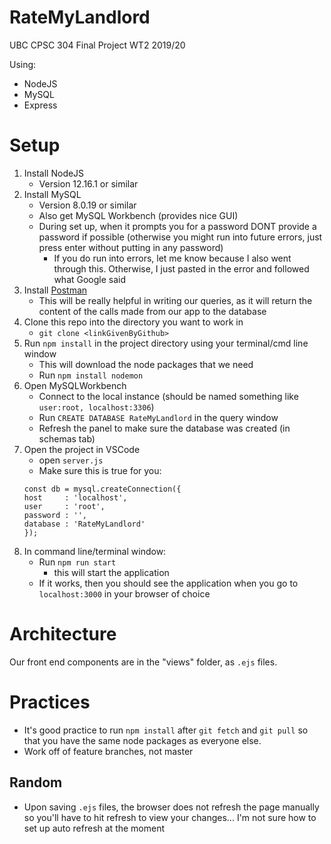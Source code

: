 # RateMyLandlord
UBC CPSC 304 Final Project WT2 2019/20

Using:
 - NodeJS
 - MySQL
 - Express

# Setup

1. Install NodeJS
    - Version 12.16.1 or similar
2. Install MySQL
    - Version 8.0.19 or similar
    - Also get MySQL Workbench (provides nice GUI)
    - During set up, when it prompts you for a password DONT provide a password if possible (otherwise you might run into future errors, just press enter without putting in any password)
        - If you do run into errors, let me know because I also went through this. Otherwise, I just pasted in the error and followed what Google said
3. Install [Postman](https://www.postman.com/)
    - This will be really helpful in writing our queries, as it will return the content of the calls made from our app to the database
4. Clone this repo into the directory you want to work in
    - `git clone <linkGivenByGithub>`
5. Run `npm install` in the project directory using your terminal/cmd line window
    - This will download the node packages that we need 
    - Run `npm install nodemon`
6. Open MySQLWorkbench
    - Connect to the local instance (should be named something like `user:root, localhost:3306`)
    - Run `CREATE DATABASE RateMyLandlord` in the query window 
    - Refresh the panel to make sure the database was created (in schemas tab)
7. Open the project in VSCode
    - open `server.js`
    - Make sure this is true for you:
    ``` 
    const db = mysql.createConnection({
    host     : 'localhost',
    user     : 'root',
    password : '',
    database : 'RateMyLandlord'
    }); 
    ```
8. In command line/terminal window:
    - Run `npm run start`
        - this will start the application
    - If it works, then you should see the application when you go to `localhost:3000` in your browser of choice


# Architecture

Our front end components are in the "views" folder, as `.ejs` files.

# Practices
- It's good practice to run `npm install` after `git fetch` and `git pull` so that you have the same node packages as everyone else.
- Work off of feature branches, not master

## Random
- Upon saving `.ejs` files, the browser does not refresh the page manually so you'll have to hit refresh to view your changes... I'm not sure how to set up auto refresh at the moment
